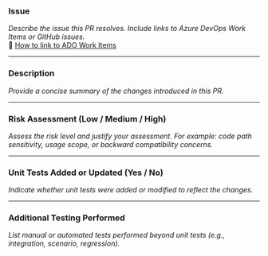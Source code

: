### **Issue**
_Describe the issue this PR resolves. Include links to Azure DevOps Work Items or GitHub issues._  
📌 [How to link to ADO Work Items](https://learn.microsoft.com/en-us/azure/devops/boards/github/link-to-from-github?view=azure-devops)

---

### **Description**
_Provide a concise summary of the changes introduced in this PR._

---

### **Risk Assessment** (Low / Medium / High)  
_Assess the risk level and justify your assessment. For example: code path sensitivity, usage scope, or backward compatibility concerns._

---

### **Unit Tests Added or Updated** (Yes / No)  
_Indicate whether unit tests were added or modified to reflect the changes._

---

### **Additional Testing Performed**
_List manual or automated tests performed beyond unit tests (e.g., integration, scenario, regression)._
